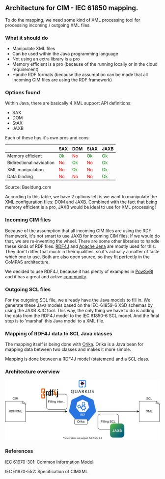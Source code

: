 ## Architecture for CIM - IEC 61850 mapping.

To do the mapping, we need some kind of XML processing tool for processing incoming / outgoing XML files.

### What it should do
- Manipulate XML files
- Can be used within the Java programming language
- Not using an extra library is a pro
- Memory efficient is a pro (because of the running locally or in the cloud requirement)
- Handle RDF formats (because the assumption can be made that all incoming CIM files are using the RDF framework)

### Options found
Within Java, there are basically 4 XML support API definitions:
- SAX
- DOM
- StAX
- JAXB

Each of these has it's own pros and cons:

|                          | SAX                                 | DOM                                 | StAX                                | JAXB                                |
| :----------------------- | :---------------------------------- | :---------------------------------- | :---------------------------------- | :---------------------------------- |
| Memory efficient         | <span style="color:green">Ok</span> | <span style="color:red">No</span>   | <span style="color:green">Ok</span> | <span style="color:green">Ok</span> |
| Bidirectional navidation | <span style="color:red">No</span>   | <span style="color:green">Ok</span> | <span style="color:red">No</span>   | <span style="color:green">Ok</span> |
| XML manipulation         | <span style="color:red">No</span>   | <span style="color:green">Ok</span> | <span style="color:red">No</span>   | <span style="color:green">Ok</span> |
| Data binding             | <span style="color:red">No</span>   | <span style="color:red">No</span>   | <span style="color:red">No</span>   | <span style="color:green">Ok</span> |

Source: Baeldung.com

According to this table, we have 2 options left is we want to manipulate the XML configuration files: DOM and JAXB.
Combined with the fact that being memory efficient is a pro, JAXB would be ideal to use for XML processing!

### Incoming CIM files
Because of the assumption that all incoming CIM files are using the RDF framework, it's not smart to use JAXB for incoming CIM files.
If we would do that, we are re-inventing the wheel.
There are some other libraries to handle these kinds of RDF files.
[RDF4J](https://rdf4j.org/) and [Apache Jena](https://jena.apache.org/) are mostly used for this.
They don't differ that much in their qualities, so it's actually a matter of taste which one to use. Both are also open source, so they fit perfectly in the CoMPAS architecture.

We decided to use RDF4J, because it has plenty of examples in [PowSyBl](https://github.com/powsybl/powsybl-core) and it has a great and active [community](https://github.com/eclipse/rdf4j).

### Outgoing SCL files
For the outgoing SCL file, we already have the Java models to fill in. We generate these Java models based on the IEC-61859-6 XSD schemas by using the JAXB XJC tool. This way, the only thing we have to do is adding the data from the RDF4J model to the IEC 61850-6 SCL model. And the final step is to 'marshal' this Java model to a XML file.

### Mapping of RDF4J data to SCL Java classes
The mapping itself is being done with [Orika](https://orika-mapper.github.io/orika-docs/). Orika is a Java bean for mapping data between two classes and makes it more simple.

Mapping is done between a RDF4J model (statement) and a SCL class.

### Architecture overview
![mapping architecture overview](./images/CIM_61850_mapping_architecture_overview.svg)

### References
IEC 61970-301: Common Information Model

IEC 61970-552: Specification of CIMXML
